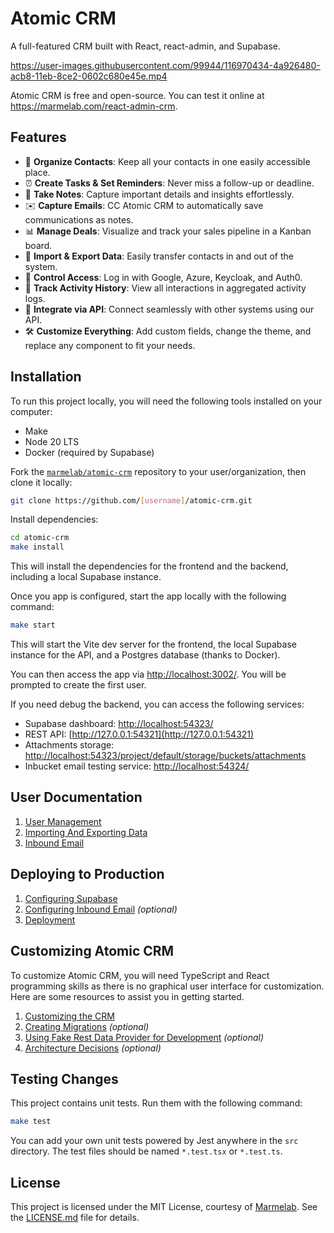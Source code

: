 # Atomic CRM

A full-featured CRM built with React, react-admin, and Supabase.

https://user-images.githubusercontent.com/99944/116970434-4a926480-acb8-11eb-8ce2-0602c680e45e.mp4

Atomic CRM is free and open-source. You can test it online at https://marmelab.com/react-admin-crm.

## Features

- 📇 **Organize Contacts**: Keep all your contacts in one easily accessible place.
- ⏰ **Create Tasks & Set Reminders**: Never miss a follow-up or deadline.
- 📝 **Take Notes**: Capture important details and insights effortlessly.
- ✉️ **Capture Emails**: CC Atomic CRM to automatically save communications as notes.
- 📊 **Manage Deals**: Visualize and track your sales pipeline in a Kanban board.
- 🔄 **Import & Export Data**: Easily transfer contacts in and out of the system.
- 🔐 **Control Access**: Log in with Google, Azure, Keycloak, and Auth0.
- 📜 **Track Activity History**: View all interactions in aggregated activity logs.
- 🔗 **Integrate via API**: Connect seamlessly with other systems using our API.
- 🛠️ **Customize Everything**: Add custom fields, change the theme, and replace any component to fit your needs.

## Installation

To run this project locally, you will need the following tools installed on your computer:

- Make
- Node 20 LTS
- Docker (required by Supabase)

Fork the [`marmelab/atomic-crm`](https://github.com/marmelab/atomic-crm) repository to your user/organization, then clone it locally:

```sh
git clone https://github.com/[username]/atomic-crm.git
```

Install dependencies:

```sh
cd atomic-crm
make install
```

This will install the dependencies for the frontend and the backend, including a local Supabase instance.

Once you app is configured, start the app locally with the following command:

```sh
make start
```

This will start the Vite dev server for the frontend, the local Supabase instance for the API, and a Postgres database (thanks to Docker).

You can then access the app via [http://localhost:3002/](http://localhost:3002/). You will be prompted to create the first user.

If you need debug the backend, you can access the following services: 

- Supabase dashboard: [http://localhost:54323/](http://localhost:54323/)
- REST API: [http://127.0.0.1:54321](http://127.0.0.1:54321)
- Attachments storage: [http://localhost:54323/project/default/storage/buckets/attachments](http://localhost:54323/project/default/storage/buckets/attachments)
- Inbucket email testing service: [http://localhost:54324/](http://localhost:54324/)

## User Documentation

1. [User Management](./doc/user/user-management.md)
2. [Importing And Exporting Data](./doc/user/import-contacts.md)
3. [Inbound Email](./doc/user/inbound-email.md)

## Deploying to Production

1. [Configuring Supabase](./doc/developer/supabase-configuration.md)
2. [Configuring Inbound Email](./doc/developer/inbound-email-configuration.md) *(optional)*
3. [Deployment](./doc/developer/deploy.md)

## Customizing Atomic CRM

To customize Atomic CRM, you will need TypeScript and React programming skills as there is no graphical user interface for customization. Here are some resources to assist you in getting started.

1. [Customizing the CRM](./doc/developer/customizing.md)
2. [Creating Migrations](./doc/developer/migrations.md) *(optional)*
3. [Using Fake Rest Data Provider for Development](./doc/developer/data-providers.md) *(optional)*
4. [Architecture Decisions](./doc/developer/architecture-choices.md) *(optional)*

## Testing Changes

This project contains unit tests. Run them with the following command:

```sh
make test
```

You can add your own unit tests powered by Jest anywhere in the `src` directory. The test files should be named `*.test.tsx` or `*.test.ts`.

## License

This project is licensed under the MIT License, courtesy of [Marmelab](https://marmelab.com). See the [LICENSE.md](./LICENSE.md) file for details.
